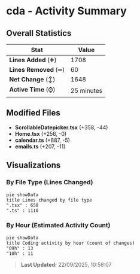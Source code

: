# cda - Activity Summary 

## Overall Statistics

| Stat                   | Value                                                             |
| ---------------------- | ----------------------------------------------------------------- |
| **Lines Added** (➕)   | 1708                                          |
| **Lines Removed** (➖) | 60                                        |
| **Net Change** (↕)    | 1648                |
| **Active Time** (⌚)   | 25 minutes |


## Modified Files
- **ScrollableDatepicker.tsx** (+358, -44)
- **Home.tsx** (+256, -0)
- **calendar.ts** (+887, -5)
- **emails.ts** (+207, -11)

## Visualizations

### By File Type (Lines Changed)

```mermaid
pie showData
title Lines changed by file type
".tsx" : 658
".ts" : 1110
```

### By Hour (Estimated Activity Count)

```mermaid
pie showData
title Coding activity by hour (count of changes)
"09h" : 13
"10h" : 11
```


> **Last Updated:** 22/09/2025, 10:58:07